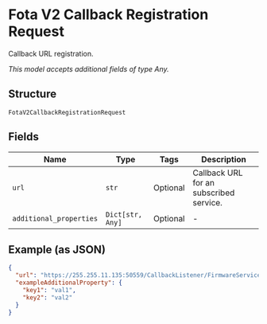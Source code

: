 
# Fota V2 Callback Registration Request

Callback URL registration.

*This model accepts additional fields of type Any.*

## Structure

`FotaV2CallbackRegistrationRequest`

## Fields

| Name | Type | Tags | Description |
|  --- | --- | --- | --- |
| `url` | `str` | Optional | Callback URL for an subscribed service. |
| `additional_properties` | `Dict[str, Any]` | Optional | - |

## Example (as JSON)

```json
{
  "url": "https://255.255.11.135:50559/CallbackListener/FirmwareServiceMessages.asmx",
  "exampleAdditionalProperty": {
    "key1": "val1",
    "key2": "val2"
  }
}
```

